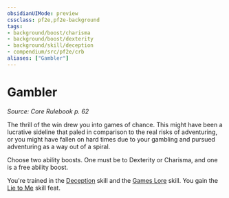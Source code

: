 ```yaml
---
obsidianUIMode: preview
cssclass: pf2e,pf2e-background
tags:
- background/boost/charisma
- background/boost/dexterity
- background/skill/deception
- compendium/src/pf2e/crb
aliases: ["Gambler"]
---
```

# Gambler
*Source: Core Rulebook p. 62*  

The thrill of the win drew you into games of chance. This might have been a lucrative sideline that paled in comparison to the real risks of adventuring, or you might have fallen on hard times due to your gambling and pursued adventuring as a way out of a spiral.

Choose two ability boosts. One must be to Dexterity or Charisma, and one is a free ability boost.

You're trained in the [Deception](skills.md#Deception) skill and the [Games Lore](skills.md#Lore) skill. You gain the [Lie to Me](lie-to-me.md) skill feat.